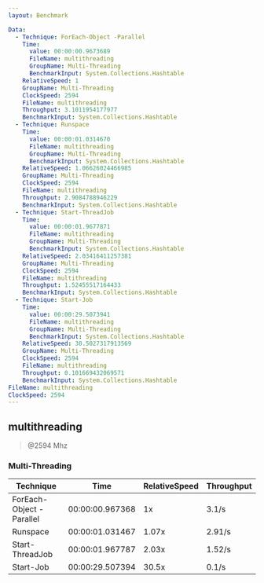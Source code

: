 ```yaml
---
layout: Benchmark

Data: 
  - Technique: ForEach-Object -Parallel
    Time: 
      value: 00:00:00.9673689
      FileName: multithreading
      GroupName: Multi-Threading
      BenchmarkInput: System.Collections.Hashtable
    RelativeSpeed: 1
    GroupName: Multi-Threading
    ClockSpeed: 2594
    FileName: multithreading
    Throughput: 3.1011954177977
    BenchmarkInput: System.Collections.Hashtable
  - Technique: Runspace
    Time: 
      value: 00:00:01.0314670
      FileName: multithreading
      GroupName: Multi-Threading
      BenchmarkInput: System.Collections.Hashtable
    RelativeSpeed: 1.06626024466985
    GroupName: Multi-Threading
    ClockSpeed: 2594
    FileName: multithreading
    Throughput: 2.9084788946229
    BenchmarkInput: System.Collections.Hashtable
  - Technique: Start-ThreadJob
    Time: 
      value: 00:00:01.9677871
      FileName: multithreading
      GroupName: Multi-Threading
      BenchmarkInput: System.Collections.Hashtable
    RelativeSpeed: 2.03416411257381
    GroupName: Multi-Threading
    ClockSpeed: 2594
    FileName: multithreading
    Throughput: 1.52455517164433
    BenchmarkInput: System.Collections.Hashtable
  - Technique: Start-Job
    Time: 
      value: 00:00:29.5073941
      FileName: multithreading
      GroupName: Multi-Threading
      BenchmarkInput: System.Collections.Hashtable
    RelativeSpeed: 30.5027317913569
    GroupName: Multi-Threading
    ClockSpeed: 2594
    FileName: multithreading
    Throughput: 0.101669432069571
    BenchmarkInput: System.Collections.Hashtable
FileName: multithreading
ClockSpeed: 2594
---
```

multithreading
--------------
> @2594 Mhz


### Multi-Threading


|Technique               |Time           |RelativeSpeed|Throughput|
|------------------------|---------------|-------------|----------|
|ForEach-Object -Parallel|00:00:00.967368|1x           |3.1/s     |
|Runspace                |00:00:01.031467|1.07x        |2.91/s    |
|Start-ThreadJob         |00:00:01.967787|2.03x        |1.52/s    |
|Start-Job               |00:00:29.507394|30.5x        |0.1/s     |
